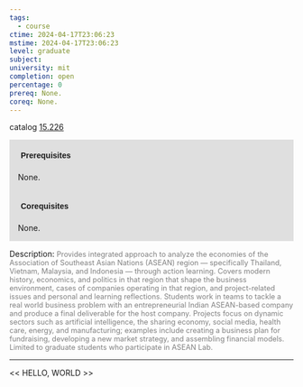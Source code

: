 ```yaml
---
tags:
  - course
ctime: 2024-04-17T23:06:23
mstime: 2024-04-17T23:06:23
level: graduate
subject: 
university: mit
completion: open
percentage: 0
prereq: None.
coreq: None.
---
```


catalog [15.226](http://student.mit.edu/catalog/m15a.html#15.226)

<span style="display: block; padding: 15px; background-color: rgb(100, 100, 100, 0.2);"><font id="m_prereq1045_0" style="display: block; font-family: Arial, sans-serif; font-weight: bold; padding: 5px">Prerequisites</font><br><span id="prereq1045_0">None.</span></span>
<span style="display: block; padding: 15px; background-color: rgb(100, 100, 100, 0.2);"><font id="m_coreq1045_0" style="display: block; font-family: Arial, sans-serif; font-weight: bold; padding: 5px">Corequisites</font><br><span id="coreq1045_0">None.</span></span>

<font style="">Description:</font>
<font style="color: grey; font-size: 0.8rem;">Provides integrated approach to analyze the economies of the Association of Southeast Asian Nations (ASEAN) region — specifically Thailand, Vietnam, Malaysia, and Indonesia — through action learning. Covers modern history, economics, and politics in that region that shape the business environment, cases of companies operating in that region, and project-related issues and personal and learning reflections. Students work in teams to tackle a real world business problem with an entrepreneurial Indian ASEAN-based company and produce a final deliverable for the host company. Projects focus on dynamic sectors such as artificial intelligence, the sharing economy, social media, health care, energy, and manufacturing; examples include creating a business plan for fundraising, developing a new market strategy, and assembling financial models. Limited to graduate students who participate in ASEAN Lab.</font>



---

<< HELLO, WORLD >>
